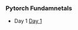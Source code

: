 ### Pytorch Fundamnetals
- Day 1
[Day 1](!https://github.com/aarish22/PytorchFundamentals/blob/main/Snippets/Tensors.png)

